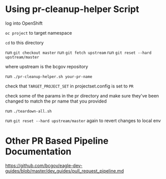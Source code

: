 # Using pr-cleanup-helper Script

log into OpenShift

```oc project``` to target namespace

```cd``` to this directory

run ```git checkout master```
run ```git fetch upstream```
run ```git reset --hard upstream/master```

where upstream is the bcgov repository

run ```./pr-cleanup-helper.sh your-pr-name```

check that ```TARGET_PROJECT_SET``` in projectset.config is set to ```PR```

check some of the params in the pr directory and make sure they've been changed to match the pr name that you provided

run  ```./teardown-all.sh```

run ```git reset --hard upstream/master``` again to revert changes to local env

# Other PR Based Pipeline Documentation

https://github.com/bcgov/eagle-dev-guides/blob/master/dev_guides/pull_request_pipeline.md